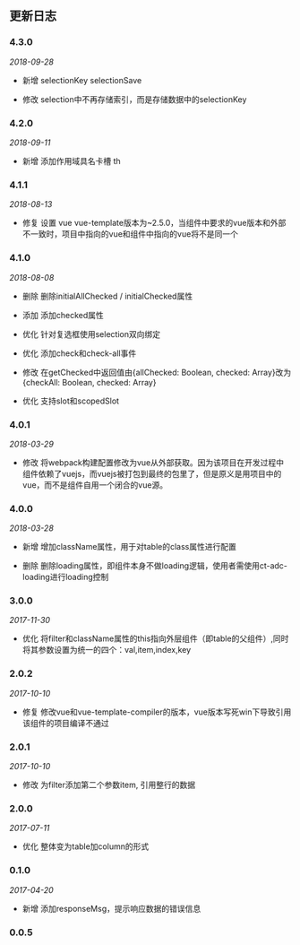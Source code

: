 ## 更新日志

### 4.3.0

*2018-09-28*

- 新增 selectionKey selectionSave

- 修改 selection中不再存储索引，而是存储数据中的selectionKey

### 4.2.0

*2018-09-11*

- 新增 添加作用域具名卡槽 th

### 4.1.1

*2018-08-13*

- 修复 设置 vue vue-template版本为~2.5.0，当组件中要求的vue版本和外部不一致时，项目中指向的vue和组件中指向的vue将不是同一个

### 4.1.0

*2018-08-08*

- 删除 删除initialAllChecked / initialChecked属性

- 添加 添加checked属性

- 优化 针对复选框使用selection双向绑定

- 优化 添加check和check-all事件

- 修改 在getChecked中返回值由{allChecked: Boolean, checked: Array}改为{checkAll: Boolean, checked: Array}

- 优化 支持slot和scopedSlot

### 4.0.1

*2018-03-29*

- 修改 将webpack构建配置修改为vue从外部获取。因为该项目在开发过程中组件依赖了vuejs，而vuejs被打包到最终的包里了，但是原义是用项目中的vue，而不是组件自用一个闭合的vue源。

### 4.0.0

*2018-03-28*

- 新增 增加className属性，用于对table的class属性进行配置

- 删除 删除loading属性，即组件本身不做loading逻辑，使用者需使用ct-adc-loading进行loading控制

### 3.0.0

*2017-11-30*

- 优化 将filter和className属性的this指向外层组件（即table的父组件）,同时将其参数设置为统一的四个：val,item,index,key

### 2.0.2

*2017-10-10*

- 修复 修改vue和vue-template-compiler的版本，vue版本写死win下导致引用该组件的项目编译不通过

### 2.0.1

*2017-10-10*

- 修改 为filter添加第二个参数item, 引用整行的数据

### 2.0.0

*2017-07-11*

- 优化 整体变为table加column的形式

### 0.1.0

*2017-04-20*

- 新增 添加responseMsg，提示响应数据的错误信息

### 0.0.5